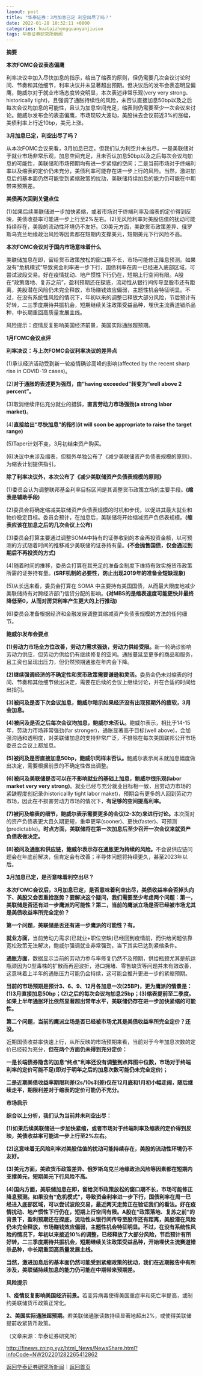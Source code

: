 ```yaml
---
layout: post
title: "华泰证券：3月加息已定 利空出尽了吗？"
date: 2022-01-28 10:32:11 +0800
categories: huataizhengquanyanjiusuo
tags: 华泰证券研究所新闻
---
```

<p><strong>摘要</strong></p>
 <p><strong>本次FOMC会议表态偏鹰</strong></p>
 <p>利率决议中加入尽快加息的指示，给出了缩表的原则，但仍需要几次会议讨论时间、节奏和其他细节，利率决议并未显著超出预期。但决议后的发布会表态明显偏鹰，鲍威尔对于就业市场态度转变明显，本次表述非常乐观(very very strong、historically tight)，且强调了通胀持续性的风险，未否认直接加息50bp以及之后每次会议均加息的可能性，且认为加息空间充足，缩表则仍需要至少一次会议来讨论。鲍威尔发布会的表态偏鹰，市场现较大波动，美股抹去会议前近3%的涨幅，美债利率上行近10bp，美元上涨。 </p>
 <p><strong>3月加息已定，利空出尽了吗？</strong></p>
 <p>从本次FOMC会议来看，3月加息已定。但我们认为利空并未出尽，一是美联储对于就业市场非常乐观，加息空间充足，且未否认加息50bp以及之后每次会议均加息的可能性，美联储和市场预期均有进一步紧缩的空间；二是当前市场对于终端利率以及缩表的定价仍未充分，美债利率可能存在进一步上行的风险。当然，激进加息后的基本面仍然可能受到紧缩政策的扰动，美联储持续加息的能力仍可能在中期带来预期差。</p>
 <p><strong>美债再次回到关键点位</strong></p>
 <p>(1)如果后续美联储进一步加快紧缩，或者市场对于终端利率及缩表的定价得到反映，美债收益率可能进一步上行至2%左右。(2)无风险利率对美股估值的扰动可能持续存在，美股的流动性环境仍不友好。(3)美元方面，美欧货币政策差异、俄罗斯乌克兰地缘政治风险等因素都在短期内支撑美元，短期美元下行风险不高。</p>
 <p><strong>本次FOMC会议对于国内市场意味着什么</strong></p>
 <p>美联储加息在即，留给货币政策放松的窗口期不长，市场可能修正降息预测。如果没有“危机模式”导致资金利率进一步下行，国债利率在周一已经进入底部区域，可尝试波段交易。好在疫情扰动、地产惯性下行仍在，短期上行空间有限。A股在“政策落地、复苏之前”，盈利预期还在探底，流动性从银行间传导至股市还有距离，美股潜在风险仍未完全释放，市场赚钱效应偏弱，主题性机会特征明显。不过，在没有系统性风险的情况下，年初以来的调整已释放大部分风险，节后预计有好转，二三季度期待共振机会，短期继续关注政策受益品种，埋伏主流赛道错杀品种，中长期重回高质量发展主线。</p>
 <p>风险提示：疫情反复影响美国经济前景，美国实际通胀超预期。</p>
 <p><strong>1月FOMC会议点评</strong></p>
 <p><strong>利率决议：与上次FOMC会议利率决议的差异点</strong></p>
 <p>(1)承认经济活动受到新一轮疫情确诊高峰的影响(affected by the recent sharp rise in COVID-19 cases)。 </p>
 <p>(2)<strong>对于通胀的表述更为强烈，由“having exceeded”转变为“well above 2 percent”。</strong></p>
 <p>(3)取消继续评估充分就业的措辞，<strong>直言劳动力市场强劲(a strong labor market)</strong>。 </p>
 <p>(4)<strong>直接给出“尽快加息”的指引(it will soon be appropriate to raise the target range)</strong></p>
 <p>(5)Taper计划不变，3月初结束资产购买。</p>
 <p>(6)决议中未涉及缩表，但额外单独公布了《减少美联储资产负债表规模的原则》，为缩表计划提供指引。</p>
 <p><strong>除了利率决议外，本次公布了《减少美联储资产负债表规模的原则》</strong></p>
 <p>(1)委员会认为调整联邦基金利率目标区间是其调整货币政策立场的主要手段。<strong>(缩表是辅助手段)</strong></p>
 <p>(2)委员会将确定缩减美联储资产负债表规模的时机和步伐，以促进其最大就业和物价稳定目标。委员会预计，在加息后，美联储将开始缩减资产负债表规模。<strong>(缩表应该在加息之后的几次会议上公布)</strong></p>
 <p>(3)委员会打算主要通过调整SOMA中持有的证券收到的本金再投资金额，以可预测的方式随着时间的推移减少美联储的证券持有量。<strong>(不会抛售国债，仅会通过到期后不再投资的方式)</strong></p>
 <p>(4)随着时间的推移，委员会打算在其充足的准备金制度下维持有效实施货币政策所需的证券持有量。<strong>(SRF机制的必要性，防止出现2019年的准备金短缺现象)</strong></p>
 <p>(5)从长远来看，委员会打算在 SOMA 中主要持有美国国债，从而最大限度地减少美联储持有对跨经济部门信贷分配的影响。<strong>(对MBS的是缩表速度可能更快并最终降低至0，从而对房贷利率产生更大的上行推动)</strong></p>
 <p>(6)委员会准备根据经济和金融发展调整其缩减资产负债表规模的方法的任何细节。</p>
 <p><strong>鲍威尔发布会要点</strong></p>
 <p><strong>(1)劳动力市场全方位改善，劳动力需求强劲，劳动力供给受限。</strong>新一轮确诊影响劳动力供应，但劳动力供给仍有继续修复的空间。通胀蔓延至更多的商品和服务，且工资也呈现出压力，但仍然预期通胀在年内会下降。</p>
 <p><strong>(2)继续强调经济的不确定性和货币政策需要谦逊和灵活。</strong>委员会仍未对缩表的时间、节奏和其他细节做出决定，需要在后续的会议上继续讨论，并在合适的时间给出指引。</p>
 <p><strong>(3)被问及是否下次会议加息，鲍威尔暗示如果经济没有出现预期外的疲软，3月会加息。</strong></p>
 <p><strong>(4)被问及是否之后每次会议均加息，鲍威尔未否认。</strong>鲍威尔表示，相比于14-15年，劳动力市场非常强劲(far stronger)，通胀显著高于目标(well above)，会加强沟通和透明度，对美联储加息的支持非常广泛，不排除在每次美国联邦公开市场委员会会议上都加息。</p>
 <p><strong>(5)被问及是否直接加息50bp，鲍威尔同样未否认。</strong>鲍威尔表示尚未就加息幅度做出决定，需要根据前景的不确定性做出调整。</p>
 <p><strong>(6)被问及美联储是否可以在不影响就业的基础上加息，鲍威尔很乐观(labor market very very strong)</strong>。就业已经与充分就业目标相一致，且劳动力市场的紧缺程度创纪录(historicallly tight labor maket)，预期会有更多的人回到劳动力市场，因此在不损害劳动力市场的情况下，<strong>有足够的空间提高利率。</strong></p>
 <p><strong>(7)被问及缩表的细节，鲍威尔表示需要更多的会议(2-3次)来进行讨论。</strong>本次面对的资产负债表更大且久期更短，重申更早(sooner)、更快(faster)、可预测(predictable)。<strong>时点方面，美联储将在第一次加息后至少召开一次会议来就资产负债表做决定。</strong></p>
 <p><strong>(8)被问及通胀和供应链，鲍威尔表示存在通胀更为持续的风险。</strong>不会说供应链问题会在年底前解决，但肯定会有改善；半导体问题将持续更久，甚至2023年以后。</p>
 <p><strong>3月加息已定，是否意味着利空出尽？</strong></p>
 <p><strong>本次FOMC会议后，3月加息已定，是否意味着利空出尽，美债收益率会否掉头向下、美股又会否重拾涨势？要解决这个疑问，我们需要至少考虑两个问题：第一，美联储是否还有进一步鹰派的可能性？第二，当前的鹰派立场是否已经被市场尤其是美债收益率所完全定价？</strong></p>
 <p><strong>第一个问题，美联储是否还有进一步鹰派的可能性？</strong><strong>有。</strong></p>
 <p><strong>就业方面</strong>，当前劳动力需求(已就业+职位空缺)已经回到疫情前，而供给问题依靠宽松政策无法解决，鲍威尔强调就业非常强劲，当下其实已达到紧缩条件。 </p>
 <p><strong>通胀方面</strong>，数据显示当前的劳动力参与率修复仍然不及预期，供给瓶颈尤其是航运瓶颈因为O型毒株的扩散而再迎波折，港口拥堵、零售缺货等问题并未有效改善，这意味着上半年的通胀压力可能仍会持续，这可能会推升更进一步的紧缩预期。 </p>
 <p><strong>当前的市场预期是预计3、6、9、12月各加息一次(25BP)，更为鹰派的情景是：(1)3月直接加息50bp；(2)之后的每次会议均加息25bp；(3)缩表提前至二季度。如果上半年通胀环比依然显著超出常年水平，美联储仍存在进一步加快紧缩的可能性。</strong></p>
 <p><strong>第二个问题，当前的鹰派立场是否已经被市场尤其是美债收益率所完全定价？还没。</strong></p>
 <p>近期国债收益率快速上行，从所反映的市场预期来看，当前对于今年加息次数的定价已经较为充分，<strong>但在两个方面仍未得到充分定价：</strong></p>
 <p><strong>一是长端债券隐含的加息“终点”利率还没有调整到点阵图中位数，市场对于终端利率的定价可能不足(即对于明年之后的加息次数可能仍未完全定价)；</strong></p>
 <p><strong>二是近期美债收益率期限利差(2s/10s利差)仅在12月底和1月初小幅走阔，随后继续走平，期限利差对于缩表的定价可能仍不充分。 </strong></p>
 <p><strong>市场启示</strong></p>
 <p><strong>综合以上分析，我们认为当前并未利空出尽：</strong></p>
 <p><strong>(1)如果后续美联储进一步加快紧缩，或者市场对于终端利率及缩表的定价得到反映，美债收益率可能进一步上行至2%左右。</strong></p>
 <p><strong>(2)这意味着无风险利率对美股估值的扰动可能持续存在，美股的流动性环境仍不友好。</strong></p>
 <p><strong>(3)美元方面，美欧货币政策差异、俄罗斯乌克兰地缘政治风险等因素都在短期内支撑美元，短期美元下行风险不高。</strong></p>
 <p><strong>(4)国内方面，美联储加息在即，留给货币政策放松的窗口期不长，市场可能修正降息预测。如果没有“危机模式”，导致资金利率进一步下行，国债利率在周一已经进入底部区域，可以尝试波段交易，最近两天走势正在验证我们的看法。好在疫情扰动、地产惯性下行仍在，短期上行空间有限。A股在“政策落地、复苏之前”的背景下，盈利预期还在探底，流动性从银行间传导至股市还有距离，美股潜在风险仍未完全释放，市场赚钱效应偏弱，主题性机会特征明显。不过，在没有系统性风险的情况下，年初以来接近10%的调整，已经释放了大部分风险，节后预计有所好转，二三季度期待共振机会，短期继续关注政策受益品种，开始埋伏主流赛道错杀品种，中长期重回高质量发展主线。 </strong></p>
 <p><strong>当然，激进加息后的基本面仍然可能受到紧缩政策的扰动，我们在近期报告中有所涉及，美联储持续加息的能力仍可能在中期带来预期差。</strong></p>
 <p><strong>风险提示</strong></p>
 <p><strong>1、疫情反复影响美国经济前景。</strong>若变异病毒使得美国重症率和死亡率提高，或制约美联储货币政策正常化。</p>
 <p><strong>2、美国实际通胀超预期。</strong>若美联储通胀读数持续显著地超出2%，或使得美联储提前收紧货币政策。</p><p class="em_media">（文章来源：华泰证券研究所）</p>

<http://finews.zning.xyz/html_News/NewsShare.html?infoCode=NW202201282265412862>

[返回华泰证券研究所新闻](//finews.withounder.com/category/huataizhengquanyanjiusuo.html)｜[返回首页](//finews.withounder.com/)